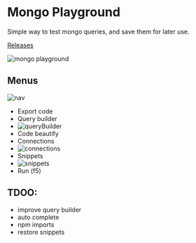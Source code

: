 # Mongo Playground

Simple way to test mongo queries, and save them for later use.

[Releases](https://tinyurl.com/y5cac5fm)

![mongo playground](https://github.com/niradler/mongo-playground/blob/master/assets/demo.gif)

## Menus

![nav](https://github.com/niradler/mongo-playground/blob/master/assets/nav.PNG)

- Export code
- Query builder
- ![queryBuilder](https://github.com/niradler/mongo-playground/blob/master/assets/queryBuilder.png)
- Code beautify
- Connections
- ![connections](https://github.com/niradler/mongo-playground/blob/master/assets/connections.png)
- Snippets
- ![snippets](https://github.com/niradler/mongo-playground/blob/master/assets/snippets.png)
- Run (f5)

## TDOO:

- improve query builder
- auto complete
- npm imports
- restore snippets
